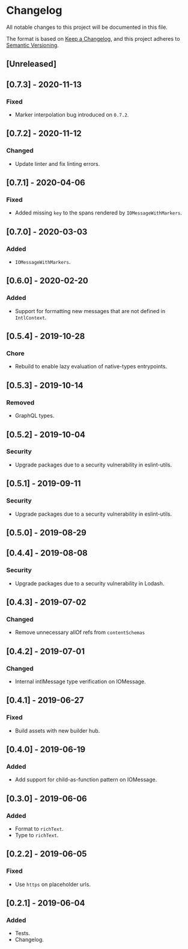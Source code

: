 # Changelog

All notable changes to this project will be documented in this file.

The format is based on [Keep a Changelog](https://keepachangelog.com/en/1.0.0/),
and this project adheres to [Semantic Versioning](https://semver.org/spec/v2.0.0.html).

## [Unreleased]

## [0.7.3] - 2020-11-13
### Fixed
- Marker interpolation bug introduced on `0.7.2`.

## [0.7.2] - 2020-11-12
### Changed
- Update linter and fix linting errors.

## [0.7.1] - 2020-04-06
### Fixed
- Added missing `key` to the spans rendered by `IOMessageWithMarkers`.

## [0.7.0] - 2020-03-03
### Added
- `IOMessageWithMarkers`.

## [0.6.0] - 2020-02-20
### Added
- Support for formatting new messages that are not defined in `IntlContext`.

## [0.5.4] - 2019-10-28
### Chore
- Rebuild to enable lazy evaluation of native-types entrypoints.

## [0.5.3] - 2019-10-14

### Removed

- GraphQL types.

## [0.5.2] - 2019-10-04

### Security

- Upgrade packages due to a security vulnerability in eslint-utils.

## [0.5.1] - 2019-09-11

### Security

- Upgrade packages due to a security vulnerability in eslint-utils.

## [0.5.0] - 2019-08-29

## [0.4.4] - 2019-08-08

### Security

- Upgrade packages due to a security vulnerability in Lodash.

## [0.4.3] - 2019-07-02

### Changed

- Remove unnecessary allOf refs from `contentSchemas`

## [0.4.2] - 2019-07-01

### Changed

- Internal intlMessage type verification on IOMessage.

## [0.4.1] - 2019-06-27

### Fixed

- Build assets with new builder hub.

## [0.4.0] - 2019-06-19

### Added

- Add support for child-as-function pattern on IOMessage.

## [0.3.0] - 2019-06-06

### Added

- Format to `richText`.
- Type to `richText`.

## [0.2.2] - 2019-06-05

### Fixed

- Use `https` on placeholder urls.

## [0.2.1] - 2019-06-04

### Added

- Tests.
- Changelog.
